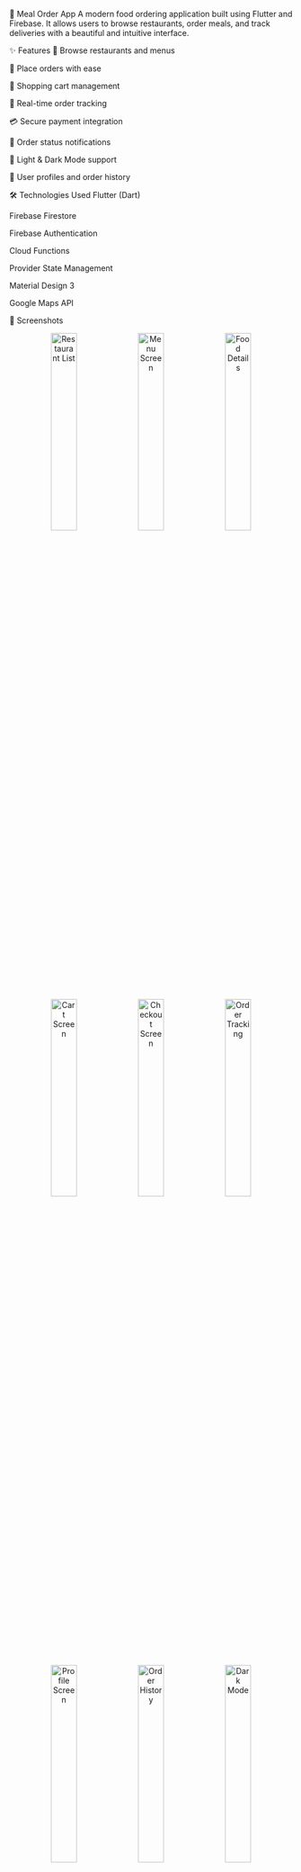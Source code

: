 🍔 Meal Order App
A modern food ordering application built using Flutter and Firebase.
It allows users to browse restaurants, order meals, and track deliveries with a beautiful and intuitive interface.

✨ Features
🍕 Browse restaurants and menus

📱 Place orders with ease

🛒 Shopping cart management

📍 Real-time order tracking

💳 Secure payment integration

🔔 Order status notifications

🌙 Light & Dark Mode support

👤 User profiles and order history

🛠️ Technologies Used
Flutter (Dart)

Firebase Firestore

Firebase Authentication

Cloud Functions

Provider State Management

Material Design 3

Google Maps API

📸 Screenshots
<p align="center"> <img src="images/5.jpeg" width="30%" alt="Restaurant List" /> <img src="assets/images/6.jpeg" width="30%" alt="Menu Screen" /> <img src="assets/images/7.jpeg" width="30%" alt="Food Details" /> </p><p align="center"> <img src="assets/images/8.jpeg" width="30%" alt="Cart Screen" /> <img src="assets/images/9.jpeg" width="30%" alt="Checkout Screen" /> <img src="assets/images/90.jpeg" width="30%" alt="Order Tracking" /> </p><p align="center"> <img src="assets/images/91.jpeg" width="30%" alt="Profile Screen" /> <img src="assets/images/92.jpeg" width="30%" alt="Order History" /> <img src="assets/images/93.jpeg" width="30%" alt="Dark Mode" /> </p>
🚀 How to Run the Project
Clone the repository:

bash
git clone https://github.com/Abdurahman4/meal-order-app.git
Navigate to the project directory:

bash
cd meal-order-app
Install dependencies:

bash
flutter pub get
Run the app:

bash
flutter run

